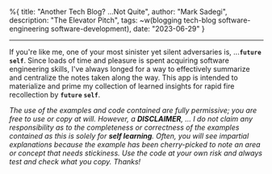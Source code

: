 %{
  title: "Another Tech Blog? ...Not Quite",
  author: "Mark Sadegi",
  description: "The Elevator Pitch",
  tags: ~w(blogging tech-blog software-engineering software-development),
  date: "2023-06-29"
}

---

If you're like me, one of your most sinister yet silent adversaries is, ...**`future` `self`**. Since loads of time and pleasure is spent acquiring software engineering skills, I've always longed for a way to effectively summarize and centralize the notes taken along the way. This app is intended to materialize and prime my collection of learned insights for rapid fire recollection by **`future` `self`**.


_The use of the examples and code contained are fully permissive; you are free to use or copy at will. However, a **DISCLAIMER**, … I do not claim any responsibility as to the completeness or correctness of the examples contained as this is solely for **self learning**. Often, you will see impartial explanations because the example has been cherry-picked to note an area or concept that needs stickiness. Use the code at your own risk and always test and check what you copy. Thanks!_